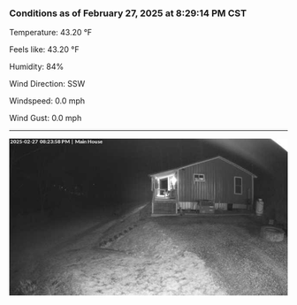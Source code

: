 ### Conditions as of February 27, 2025 at 8:29:14 PM CST 

Temperature: 43.20 &deg;F

Feels like: 43.20 &deg;F

Humidity: 84%

Wind Direction: SSW

Windspeed: 0.0 mph

Wind Gust: 0.0 mph

---

<img src="./images/latest.jpeg"/>

